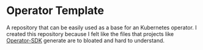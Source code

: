 # Operator Template
A repository that can be easily used as a base for an Kubernetes operator.
I created this repository because I felt like the files that projects like [Operator-SDK]("https://sdk.operatorframework.io/") generate are to bloated and hard to understand.

